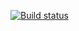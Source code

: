 [![Build status](https://ci.appveyor.com/api/projects/status/c0v093cqpj67bjf1/branch/master?svg=true)](https://ci.appveyor.com/project/Ivan6274/silenium/branch/master)
